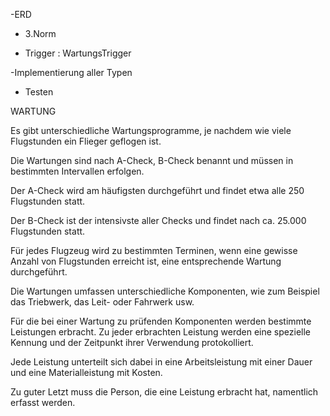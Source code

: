 -ERD

- 3.Norm

- Trigger : WartungsTrigger

-Implementierung aller Typen

- Testen

WARTUNG

Es gibt unterschiedliche Wartungsprogramme, je nachdem wie
viele Flugstunden ein Flieger geflogen ist.

Die Wartungen sind nach A-Check, B-Check benannt und müssen
in bestimmten Intervallen erfolgen.

Der A-Check wird am häufigsten durchgeführt und findet etwa alle 250
Flugstunden statt.

Der B-Check ist der intensivste aller Checks und
findet nach ca. 25.000 Flugstunden statt.

Für jedes Flugzeug wird zu bestimmten Terminen,
wenn eine gewisse Anzahl von Flugstunden erreicht ist,
eine entsprechende Wartung durchgeführt.

Die Wartungen umfassen unterschiedliche Komponenten, wie zum Beispiel
das Triebwerk, das Leit- oder Fahrwerk usw.

Für die bei einer Wartung zu prüfenden Komponenten
werden bestimmte Leistungen erbracht. Zu jeder erbrachten
Leistung werden eine spezielle Kennung und der Zeitpunkt
ihrer Verwendung protokolliert.

Jede Leistung unterteilt sich dabei in eine Arbeitsleistung
mit einer Dauer und eine Materialleistung mit Kosten.

Zu guter Letzt muss die Person, die eine Leistung erbracht hat, namentlich erfasst werden.
